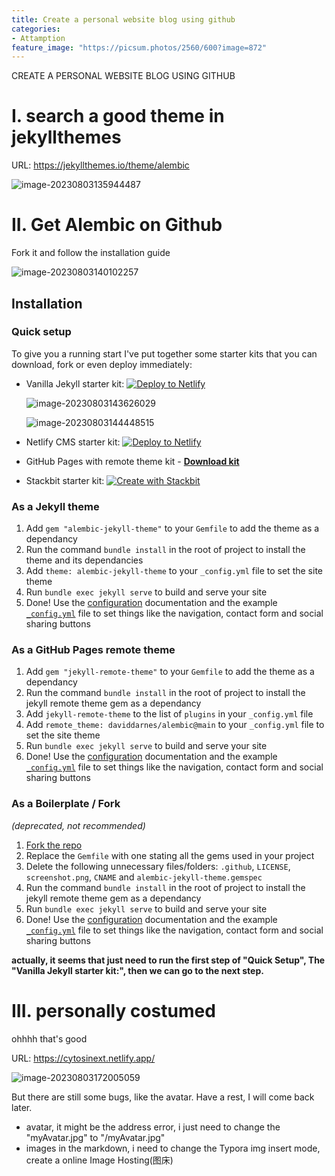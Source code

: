 ```yaml
---
title: Create a personal website blog using github
categories:
- Attamption
feature_image: "https://picsum.photos/2560/600?image=872"
---
```


CREATE A PERSONAL WEBSITE BLOG USING GITHUB

# I. search a good theme in jekyllthemes

URL: https://jekyllthemes.io/theme/alembic

![image-20230803135944487](C:\Users\cytosineXT_LLab\AppData\Roaming\Typora\typora-user-images\image-20230803135944487.png)

# II. Get Alembic on Github

Fork it and follow the installation guide

![image-20230803140102257](C:\Users\cytosineXT_LLab\AppData\Roaming\Typora\typora-user-images\image-20230803140102257.png)

## Installation

### Quick setup

To give you a running start I've put together some starter kits that you can download, fork or even deploy immediately:

- Vanilla Jekyll starter kit: [![Deploy to Netlify](https://camo.githubusercontent.com/417d890ba67c98ad5856b715343a61cdbf07d72b9bd5b79dd45d43de634c29ea/68747470733a2f2f7777772e6e65746c6966792e636f6d2f696d672f6465706c6f792f627574746f6e2e737667)](https://app.netlify.com/start/deploy?repository=https://github.com/daviddarnes/alembic-kit)

  ![image-20230803143626029](C:\Users\cytosineXT_LLab\AppData\Roaming\Typora\typora-user-images\image-20230803143626029.png)

  ![image-20230803144448515](C:\Users\cytosineXT_LLab\AppData\Roaming\Typora\typora-user-images\image-20230803144448515.png)

- Netlify CMS starter kit: [![Deploy to Netlify](https://camo.githubusercontent.com/417d890ba67c98ad5856b715343a61cdbf07d72b9bd5b79dd45d43de634c29ea/68747470733a2f2f7777772e6e65746c6966792e636f6d2f696d672f6465706c6f792f627574746f6e2e737667)](https://app.netlify.com/start/deploy?repository=https://github.com/daviddarnes/alembic-netlifycms-kit&stack=cms)

- GitHub Pages with remote theme kit - **[Download kit](https://github.com/daviddarnes/alembic-kit/archive/remote-theme.zip)**

- Stackbit starter kit: [![Create with Stackbit](https://camo.githubusercontent.com/f0e43b3b54cafca1fb3f53affacc73aeb40c9abf5fc79c4416b4c0bf2a20211a/68747470733a2f2f6173736574732e737461636b6269742e636f6d2f62616467652f6372656174652d776974682d737461636b6269742e737667)](https://app.stackbit.com/create?theme=https://github.com/daviddarnes/alembic-stackbit-kit)

### As a Jekyll theme

1. Add `gem "alembic-jekyll-theme"` to your `Gemfile` to add the theme as a dependancy
2. Run the command `bundle install` in the root of project to install the theme and its dependancies
3. Add `theme: alembic-jekyll-theme` to your `_config.yml` file to set the site theme
4. Run `bundle exec jekyll serve` to build and serve your site
5. Done! Use the [configuration](https://github.com/cytosineXT/alembic#configuration) documentation and the example [`_config.yml`](https://github.com/daviddarnes/alembic/blob/master/_config.yml) file to set things like the navigation, contact form and social sharing buttons

### As a GitHub Pages remote theme

1. Add `gem "jekyll-remote-theme"` to your `Gemfile` to add the theme as a dependancy
2. Run the command `bundle install` in the root of project to install the jekyll remote theme gem as a dependancy
3. Add `jekyll-remote-theme` to the list of `plugins` in your `_config.yml` file
4. Add `remote_theme: daviddarnes/alembic@main` to your `_config.yml` file to set the site theme
5. Run `bundle exec jekyll serve` to build and serve your site
6. Done! Use the [configuration](https://github.com/cytosineXT/alembic#configuration) documentation and the example [`_config.yml`](https://github.com/daviddarnes/alembic/blob/master/_config.yml) file to set things like the navigation, contact form and social sharing buttons

### As a Boilerplate / Fork

*(deprecated, not recommended)*

1. [Fork the repo](https://github.com/daviddarnes/alembic#fork-destination-box)
2. Replace the `Gemfile` with one stating all the gems used in your project
3. Delete the following unnecessary files/folders: `.github`, `LICENSE`, `screenshot.png`, `CNAME` and `alembic-jekyll-theme.gemspec`
4. Run the command `bundle install` in the root of project to install the jekyll remote theme gem as a dependancy
5. Run `bundle exec jekyll serve` to build and serve your site
6. Done! Use the [configuration](https://github.com/cytosineXT/alembic#configuration) documentation and the example [`_config.yml`](https://github.com/daviddarnes/alembic/blob/master/_config.yml) file to set things like the navigation, contact form and social sharing buttons



**actually, it seems that just need to run the first step of "Quick Setup", The "Vanilla Jekyll starter kit:", then we can go to the next step.**

# III. personally costumed

ohhhh that's good

URL: https://cytosinext.netlify.app/

![image-20230803172005059](C:\Users\cytosineXT_LLab\AppData\Roaming\Typora\typora-user-images\image-20230803172005059.png)

But there are still some bugs, like the avatar. Have a rest, I will come back later.

- avatar, it might be the address error, i just need to change the "myAvatar.jpg" to "/myAvatar.jpg"
- images in the markdown, i need to change the Typora img insert mode, create a online Image Hosting(图床) 

